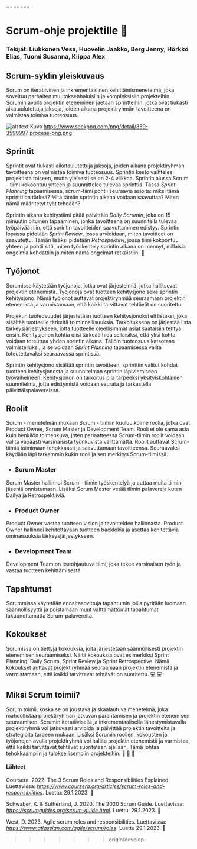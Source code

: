 
=======
# Scrum-ohje projektille :rocket:
### Tekijät: Liukkonen Vesa, Huovelin Jaakko, Berg Jenny, Hörkkö Elias, Tuomi Susanna, Kiippa Alex

## Scrum-syklin yleiskuvaus
Scrum on iteratiivinen ja inkrementaalinen kehittämismenetelmä, joka soveltuu parhaiten muutoksenhaluisiin ja kompleksisiin projekteihin. Scrumin avulla projektin eteneminen jaetaan sprintteihin, jotka ovat tiukasti aikataulutettuja jaksoja, joiden aikana projektiryhmän tavoitteena on valmistaa toimiva tuoteosuus.

![alt text](https://www.seekpng.com/png/detail/359-3599997_process-png.png) Kuva https://www.seekpng.com/png/detail/359-3599997_process-png.png

## Sprintit
Sprintit ovat tiukasti aikataulutettuja jaksoja, joiden aikana projektiryhmän tavoitteena on valmistaa toimiva tuoteosuus. Sprintin kesto vaihtelee projektista toiseen, mutta yleisesti se on 2-4 viikkoa. Sprintin alussa Scrum - tiimi kokoontuu yhteen ja suunnittelee tulevaa sprinttiä. Tässä *Sprint Planning* tapaamisessa, scrum-tiimi pohtii seuraavia asioita: miksi tämä sprintti on tärkeä? Mitä tämän sprintin aikana voidaan saavuttaa? Miten nämä määritetyt työt tehdään?

Sprintin aikana kehitystiimi pitää päivittäin *Daily Scrumin*, joka on 15 minuutin pituinen tapaaminen, jonka tavoitteena on suunnitella tulevaa työpäivää niin, että sprintin tavoitteiden saavuttaminen edistyy. Sprintin lopussa pidetään *Sprint Review*, jossa arvioidaan, miten tavoitteet on saavutettu. Tämän lisäksi pidetään  *Retrospektiivi*, jossa tiimi kokoontuu yhteen ja pohtii sitä, miten työskentely sprintin aikana on mennyt, millaisia ongelmia kohdattiin ja miten nämä ongelmat ratkaistiin.
:rocket:

## Työjonot
Scrumissa käytetään työjonoja, jotka ovat järjestelmiä, jotka hallitsevat projektin etenemistä. Työjonoja ovat tuotteen kehitysjono sekä sprintin kehitysjono. Nämä työjonot auttavat projektiryhmää seuraamaan projektin etenemistä ja varmistamaan, että kaikki tarvittavat tehtävät on suoritettu.

Projektin tuoteosuudet järjestetään tuotteen kehitysjonoksi eli listaksi, joka sisältää tuotteelle tärkeitä toiminnallisuuksia. Tarkoituksena on järjestää lista tärkeysjärjestykseen, jotta tuotteelle oleellisimmat asiat saataisiin tehtyä ensin. Kehitysjonon kohtia olisi tärkeää hioa sellaisiksi, että yksi kohta voidaan toteuttaa yhden sprintin aikana. Tällöin tuoteosuus katsotaan valmistelluksi, ja se voidaan *Sprint Planning* tapaamisessa valita toteutettavaksi seuraavassa sprintissä.

Sprintin kehitysjono sisältää sprintin tavoitteen, sprinttiin valitut kohdat tuotteen kehitysjonosta ja suunnitelman sprintin läpiviemiseen työvaiheineen. Kehitysjonon on tarkoitus olla tarpeeksi yksityiskohtainen suunnitelma, jotta edistymistä voidaan seurata ja tarkastella päivittäispalavereissa. 

## Roolit
Scrum - menetelmän mukaan Scrum - tiimiin kuuluu kolme roolia, jotka ovat Product Owner, Scrum Master ja Development Team. Rooli ei ole sama asia kuin henkilön toimenkuva, joten periaatteessa Scrum-tiimin roolit voidaan valita vapaasti varsinaisista työnkuvista välittämättä. Roolit auttavat Scrum-tiimiä toimimaan tehokkaasti ja saavuttamaan tavoitteensa. Seuraavaksi käydään läpi tarkemmin kukin rooli ja sen merkitys Scrum-tiimissä.

- ### Scrum Master

Scrum Master hallinnoi Scrum - tiimin työskentelyä ja auttaa muita tiimin jäseniä onnistumaan. Lisäksi Scrum Master vetää tiimin palavereja kuten Dailya ja Retrospektiiviä. 

- ### Product Owner

Product Owner vastaa tuotteen vision ja tavoitteiden hallinnasta. Product Owner hallinnoi kehitettävään tuotteen backlokia ja asettaa kehitettäviä ominaisuuksia tärkeysjärjestykseen.

- ### Development Team

Development Team on itseohjautuva tiimi, joka tekee varsinaisen työn ja vastaa tuotteen kehittämisestä.

## Tapahtumat 
Scrummissa käytetään ennaltasovittuja tapahtumia joilla pyritään luomaan säännöllisyyttä ja poistamaan muut välttämättömät tapahtumat lukuunottamatta Scrum-palavereita.

## Kokoukset
Scrumissa on tiettyjä kokouksia, joita järjestetään säännöllisesti projektin etenemisen seuraamiseksi. Näitä kokouksia ovat esimerkiksi Sprint Planning, Daily Scrum, Sprint Review ja Sprint Retrospective. Nämä kokoukset auttavat projektiryhmää seuraamaan projektin etenemistä ja varmistamaan, että kaikki tarvittavat tehtävät on suoritettu. :computer: :computer:

## Miksi Scrum toimii?
Scrum toimii, koska se on joustava ja skaalautuva menetelmä, joka mahdollistaa projektiryhmän jatkuvan parantamisen ja projektin etenemisen seuraamisen. Scrumin iteratiivisellä ja inkrementaalisella lähestymistavalla projektiryhmä voi jatkuvasti arvioida ja päivittää projektin tavoitteita ja strategioita tarpeen mukaan. Lisäksi Scrumin roolien, kokousten ja työjonojen avulla projektiryhmä voi hallita projektin etenemistä ja varmistaa, että kaikki tarvittavat tehtävät suoritetaan ajallaan. Tämä johtaa tehokkaampiin ja tuloksellisempiin projekteihin.
:rocket: :rocket: :rocket:

#### Lähteet

Coursera. 2022. The 3 Scrum Roles and Responsibilities Explained. Luettavissa: *https://www.coursera.org/articles/scrum-roles-and-responsibilities*. Luettu: 29.1.2023. :pushpin:

Schwaber, K. & Sutherland, J. 2020. The 2020 Scrum Guide. Luettavissa: *https://scrumguides.org/scrum-guide.html*. Luettu: 29.1.2023. :pushpin:

West, D. 2023. Agile scrum roles and responsibilities. Luettavissa: *https://www.atlassian.com/agile/scrum/roles*. Luettu 29.1.2023. :pushpin:

>>>>>>> origin/develop

